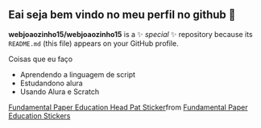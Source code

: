 ## Eai seja bem vindo no meu perfil no github 💜

**webjoaozinho15/webjoaozinho15** is a ✨ _special_ ✨ repository because its `README.md` (this file) appears on your GitHub profile.

Coisas que eu faço

- Aprendendo a linguagem de script
- Estudandono alura
- Usando Alura e  Scratch
   
<div class="tenor-gif-embed" data-postid="15175974541466038376" data-share-method="host" data-aspect-ratio="1" data-width="100%"><a href="https://tenor.com/view/fundamental-paper-education-head-pat-cubbie-gif-15175974541466038376">Fundamental Paper Education Head Pat Sticker</a>from <a href="https://tenor.com/search/fundamental+paper+education-stickers">Fundamental Paper Education Stickers</a></div> <script type="text/javascript" async src="https://tenor.com/embed.js"></script>

